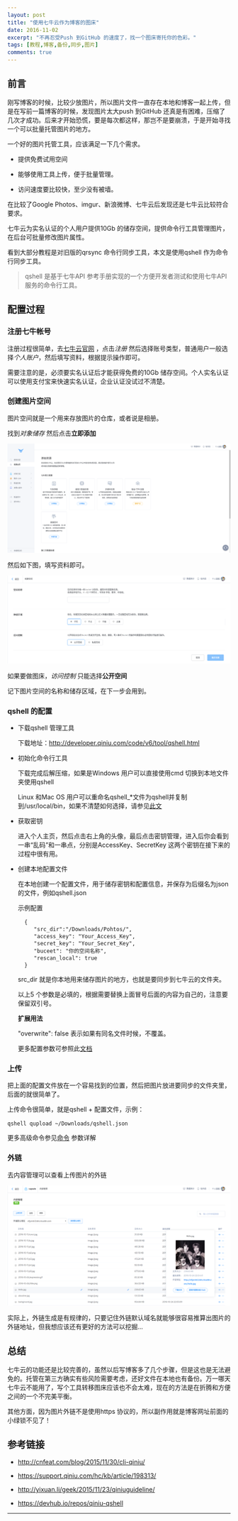 ```yaml
---
layout: post
title: "使用七牛云作为博客的图床"
date: 2016-11-02
excerpt: "不再忍受Push 到GitHub 的速度了，找一个图床寄托你的色彩。"
tags: [教程,博客,备份,同步,图片]
comments: true
---
```


## 前言

刚写博客的时候，比较少放图片，所以图片文件一直存在本地和博客一起上传，但是在写前一篇博客的时候，发现图片太大push 到GitHub 还真是有困难，压缩了几次才成功。后来才开始恐慌，要是每次都这样，那岂不是要崩溃，于是开始寻找一个可以批量托管图片的地方。

一个好的图片托管工具，应该满足一下几个需求。

* 提供免费试用空间

* 能够使用工具上传，便于批量管理。

* 访问速度要比较快，至少没有被墙。

在比较了Google Photos、imgur、新浪微博、七牛云后发现还是七牛云比较符合要求。

七牛云为实名认证的个人用户提供10Gb 的储存空间，提供命令行工具管理图片，在后台可批量修改图片属性。

看到大部分教程是对旧版的qrsync 命令行同步工具，本文是使用qshell 作为命令行同步工具。

>qshell 是基于七牛API 参考手册实现的一个方便开发者测试和使用七牛API 服务的命令行工具。

## 配置过程

### 注册七牛帐号

注册过程很简单，去[七牛云官网](http://www.qiniu.com/) ，点击*注册* 然后选择账号类型，普通用户一般选择*个人账户*，然后填写资料，根据提示操作即可。

需要注意的是，必须要实名认证后才能获得免费的10Gb 储存空间。个人实名认证可以使用支付宝来快速实名认证，企业认证没试过不清楚。

### 创建图片空间

图片空间就是一个用来存放图片的仓库，或者说是相册。

找到*对象储存* 然后点击**立即添加**

![图片空间][c1]

然后如下图，填写资料即可。

![创建空间][c2]

如果要做图床，*访问控制* 只能选择**公开空间**

记下图片空间的名称和储存区域，在下一步会用到。

### qshell 的配置

* 下载qshell 管理工具

    下载地址：http://developer.qiniu.com/code/v6/tool/qshell.html

* 初始化命令行工具

    下载完成后解压缩，如果是Windows 用户可以直接使用cmd 切换到本地文件夹使用qshell

    Linux 和Mac OS 用户可以重命名qshell_*文件为qshell并复制到/usr/local/bin，如果不清楚如何选择，请参见[此文][ref1]

* 获取密钥

    进入个人主页，然后点击右上角的头像，最后点击密钥管理，进入后你会看到一串“乱码”和一串点，分别是AccessKey、SecretKey 这两个密钥在接下来的过程中很有用。

* 创建本地配置文件

    在本地创建一个配置文件，用于储存密钥和配置信息，并保存为后缀名为json的文件，例如qshell.json

	示例配置

        {
           "src_dir":"/Downloads/Pohtos/",
           "access_key": "Your_Access_Key",
           "secret_key": "Your_Secret_Key",
           "buceet": "你的空间名称",
           "rescan_local": true
        }

    src_dir 就是你本地用来储存图片的地方，也就是要同步到七牛云的文件夹。

    以上5 个参数是必填的，根据需要替换上面冒号后面的内容为自己的，注意要保留双引号。

    **扩展用法**

    "overwrite": false
    表示如果有同名文件时候，不覆盖。

    更多配置参数可参照此[文档][ref2]

### 上传

把上面的配置文件放在一个容易找到的位置，然后把图片放进要同步的文件夹里，后面的就很简单了。

上传命令很简单，就是qshell + 配置文件，示例：

    qshell qupload ~/Downloads/qshell.json

更多高级命令参见[命令][ref3] 参数详解

### 外链

去内容管理可以查看上传图片的外链

![外链][p3]

实际上，外链生成是有规律的，只要记住外链默认域名就能够很容易推算出图片的外链地址，但我想应该还有更好的方法可以挖掘...

## 总结

七牛云的功能还是比较完善的，虽然以后写博客多了几个步骤，但是这也是无法避免的。托管在第三方确实有些风险需要考虑，还好文件在本地也有备份。万一哪天七牛云不能用了，写个工具转移图床应该也不会太难，现在的方法是在折腾和方便之间的一个不完美平衡。

其他方面，因为图片外链不是使用https 协议的，所以副作用就是博客网址前面的小绿锁不见了！

## 参考链接

* http://cnfeat.com/blog/2015/11/30/cli-qiniu/

* https://support.qiniu.com/hc/kb/article/198313/

* http://yixuan.li/geek/2015/11/23/qiniuguideline/

* https://devhub.io/repos/qiniu-qshell

----------
[c1]:assets/img/2016-11-01/c1.png
[c2]:assets/img/2016-11-01/c2.png
[p3]:assets/img/2016-11-01/p3.png
[ref1]:https://github.com/qiniu/qshell
[ref2]:https://github.com/qiniu/qshell/wiki/qupload
[ref3]:https://github.com/qiniu/qshell
